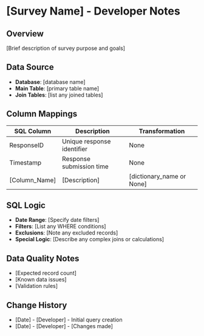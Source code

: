 # [Survey Name] - Developer Notes

## Overview
[Brief description of survey purpose and goals]

## Data Source
- **Database**: [database name]
- **Main Table**: [primary table name]
- **Join Tables**: [list any joined tables]

## Column Mappings

| SQL Column | Description | Transformation |
|------------|-------------|----------------|
| ResponseID | Unique response identifier | None |
| Timestamp | Response submission time | None |
| [Column_Name] | [Description] | [dictionary_name or None] |

## SQL Logic
- **Date Range**: [Specify date filters]
- **Filters**: [List any WHERE conditions]
- **Exclusions**: [Note any excluded records]
- **Special Logic**: [Describe any complex joins or calculations]

## Data Quality Notes
- [Expected record count]
- [Known data issues]
- [Validation rules]

## Change History
- [Date] - [Developer] - Initial query creation
- [Date] - [Developer] - [Changes made]